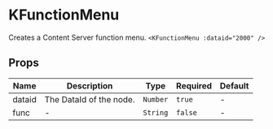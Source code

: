 # KFunctionMenu

Creates a Content Server function menu. ``` <KFunctionMenu :dataid="2000" /> ```

## Props

<!-- @vuese:KFunctionMenu:props:start -->
|Name|Description|Type|Required|Default|
|---|---|---|---|---|
|dataid|The DataId of the node.|`Number`|`true`|-|
|func|-|`String`|`false`|-|

<!-- @vuese:KFunctionMenu:props:end -->


